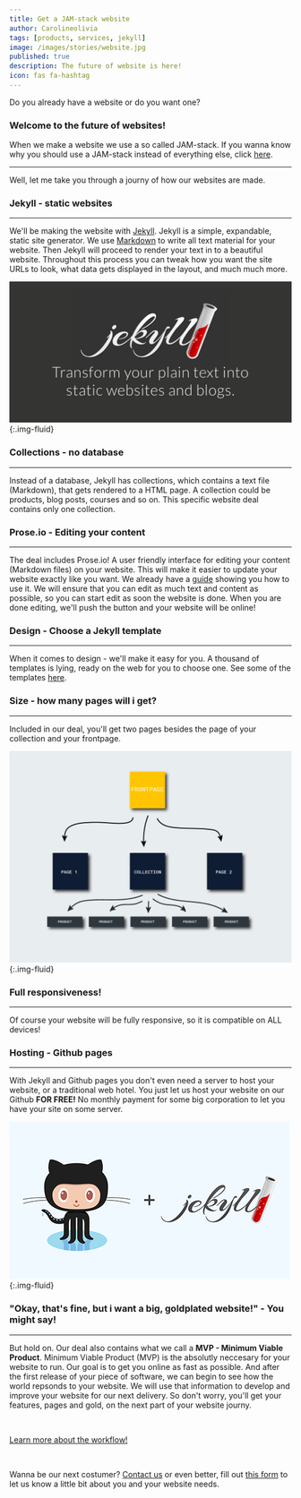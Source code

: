 ```yaml
---
title: Get a JAM-stack website
author: Carolineolivia
tags: [products, services, jekyll]
image: /images/stories/website.jpg
published: true
description: The future of website is here!
icon: fas fa-hashtag
---
```


Do you already have a website or do you want one?

### Welcome to the future of websites!

When we make a website we use a so called JAM-stack. If you wanna know why you should use a JAM-stack instead of everything else, click [here](/anything/we-re-jammin/).


<hr>

Well, let me take you through a journy of how our websites are made.

### Jekyll - static websites

<hr>

We'll be making the website with [Jekyll](https://jekyllrb.com). Jekyll is a simple, expandable, static site generator. We use [Markdown](https://www.markdownguide.org/) to write all text material for your website. Then Jekyll will proceed to render your text in to a beautiful website. Throughout this process you can tweak how you want the site URLs to look, what data gets displayed in the layout, and much much more.

![Website](/images/stories/jekyll-og.png "Jekyll"){:.img-fluid}

### Collections - no database

<hr>

Instead of a database, Jekyll has collections, which contains a text file (Markdown), that gets rendered to a HTML page. A collection could be products, blog posts, courses and so on. This specific website deal contains only one collection.

### Prose.io - Editing your content

<hr>

The deal includes Prose.io! A user friendly interface for editing your content (Markdown files) on your website. This will make it easier to update your website exactly like you want. We already have a [guide](/anything/use-prose/) showing you how to use it. We will ensure that you can edit as much text and content as possible, so you can start edit as soon the website is done. When you are done editing, we'll push the button and your website will be online!

### Design - Choose a Jekyll template

<hr>

When it comes to design - we'll make it easy for you. A thousand of templates is lying, ready on the web for you to choose one. See some of the templates [here](https://jekyllthemes.io/).

### Size - how many pages will i get?

<hr>

Included in our deal, you'll get two pages besides the page of your collection and your frontpage.

![Website](/images/stories/info-graphic-website.png "Our website flow"){:.img-fluid}

### Full responsiveness!

<hr>

Of course your website will be fully responsive, so it is compatible on ALL devices!

### Hosting - Github pages

<hr>

With Jekyll and Github pages you don't even need a server to host your website, or a traditional web hotel. You just let us host your website on our Github **FOR FREE!** No monthly payment for some big corporation to let you have your site on some server.

![Website](/images/stories/jekyll_ghpages.png "Jekyll + GHpages"){:.img-fluid}

### "Okay, that's fine, but i want a big, goldplated website!" - You might say!

<hr>

But hold on. Our deal also contains what we call a **MVP - Minimum Viable Product**.
Minimum Viable Product (MVP) is the absolutly neccesary for your website to run. Our goal is to get you online as fast as possible. And after the first release of your piece of software, we can begin to see how the world repsonds to your website. We will use that information to develop and improve your website for our next delivery. So don't worry, you'll get your features, pages and gold, on the next part of your website journy.

<br>

[Learn more about the workflow!](/flow/)

<br>

Wanna be our next costumer? [Contact us](/callme/) or even better, fill out [this form](/website-form/) to let us know a little bit about you and your website needs.
